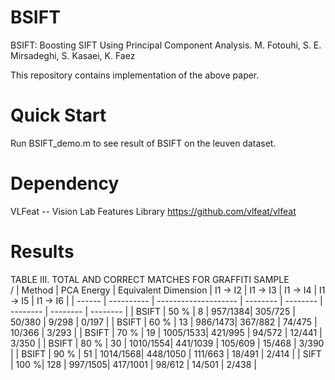 # BSIFT
BSIFT: Boosting SIFT Using Principal Component Analysis. M. Fotouhi, S. E. Mirsadeghi, S. Kasaei, K. Faez

This repository contains implementation of the above paper.

# Quick Start
Run BSIFT_demo.m to see result of BSIFT on the leuven dataset.

# Dependency
VLFeat -- Vision Lab Features Library 
https://github.com/vlfeat/vlfeat

# Results
TABLE III. 	TOTAL AND CORRECT MATCHES FOR GRAFFITI SAMPLE </br>/
| Method | PCA Energy | Equivalent Dimension | I1 -> I2 | I1 -> I3 | I1 -> I4 | I1 -> I5 | I1 -> I6 |
| ------ | ---------- | -------------------- | -------- | -------- | -------- | -------- | -------- |
| BSIFT	 | 50 %	|               8	           |  957/1384| 305/725  |	50/380  | 9/298    |	0/197   |
| BSIFT	 | 60 %	|               13           |  986/1473| 367/882  |	74/475  | 10/366   |	3/293   |
| BSIFT	 | 70 %	|               19           | 1005/1533| 421/995  |	94/572  | 12/441   |	3/350   |
| BSIFT	 | 80 %	|               30           | 1010/1554| 441/1039 |	105/609 | 15/468   |	3/390   |
| BSIFT	 | 90 %	|               51           | 1014/1568| 448/1050 |	111/663 | 18/491   |	2/414   |
| SIFT	 | 100 %|               128          |  997/1505| 417/1001 |	98/612  | 14/501   |	2/438   |
